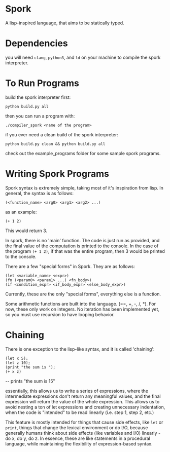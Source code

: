 # Spork
A lisp-inspired language, that aims to be statically typed.

# Dependencies
you will need `clang`, `python3`, and `ld` on your machine to compile the spork interpreter.

# To Run Programs
build the spork interpreter first:
```
python build.py all
```
then you can run a program with:
```
./compiler_spork <name of the program>
```

if you ever need a clean build of the spork interpreter:

```
python build.py clean && python build.py all
```

check out the example_programs folder for some sample spork programs.

# Writing Spork Programs
Spork syntax is extremely simple, taking most of it's inspiration from lisp. In general, the syntax is as follows:
```
(<function_name> <arg0> <arg1> <arg2> ...)
```
as an example:
```
(+ 1 2)
```
This would return 3.


In spork, there is no 'main' function. The code is just run as provided, and the final value of the computation is printed to the console. In the case of the program `(+ 1 2)`, if that was the entire program, then 3 would be printed to the console.


There are a few "special forms" in Spork. They are as follows:
```
(let <variable_name> <expr>)
(fn (<param0> <param1> ...) <fn_body>)
(if <condition_expr> <if_body_expr> <else_body_expr>)
```
Currently, these are the only "special forms", everything else is a function.


Some arithmetic functions are built into the language. (==, +, -, /, *). For now, these only work on integers. No iteration has been implemented yet, so you must use recursion to have looping behavior.


# Chaining
There is one exception to the lisp-like syntax, and it is called 'chaining':

```
(let x 5);
(let z 10);
(print "the sum is ");
(+ x z)
```
-- prints "the sum is 15"

essentially, this allows us to write a series of expressions, where the intermediate expressions don't return any meaningful values, and the final expression will return the value of the whole expression. This allows us to avoid nesting a ton of let expressions and creating unnecessary indentation, when the code is "intended" to be read linearly (i.e. step 1, step 2, etc.)


This feature is mostly intended for things that cause side effects, like `let` or `print`, things that change the lexical environment or do I/O, because generally humans think about side effects (like variables and I/0) linearly - do x, do y, do z. In essence, these are like statements in a procedural language, while maintaining the flexibility of expression-based syntax. 
